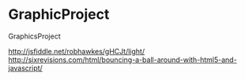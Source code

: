 # GraphicProject
GraphicsProject


http://jsfiddle.net/robhawkes/gHCJt/light/
http://sixrevisions.com/html/bouncing-a-ball-around-with-html5-and-javascript/
